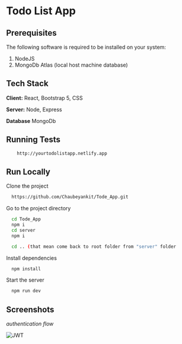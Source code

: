 
# Todo List App



## Prerequisites
The following software is required to be installed on your system:
1. NodeJS
2. MongoDb Atlas (local host machine database)

    
## Tech Stack

**Client:** React, Bootstrap 5, CSS

**Server:** Node, Express

**Database** MongoDb

## Running Tests
```bash
    http://yourtodolistapp.netlify.app
```

## Run Locally

Clone the project

```bash
  https://github.com/Chaubeyankit/Tode_App.git
```

Go to the project directory

```bash
  cd Tode_App
  npm i
  cd server
  npm i

  cd .. (that mean come back to root folder from "server" folder

```

Install dependencies

```bash
  npm install
```

Start the server

```bash
  npm run dev
```


## Screenshots
*authentication flow*

![JWT](https://github.com/Chaubeyankit/Tode_App/assets/90557067/953c341f-4219-4c0f-9478-56a0145ec081)

